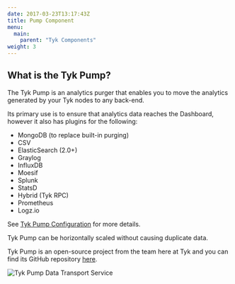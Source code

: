 ```yaml
---
date: 2017-03-23T13:17:43Z
title: Pump Component
menu:
  main:
    parent: "Tyk Components"
weight: 3 
---
```


## What is the Tyk Pump?

The Tyk Pump is an analytics purger that enables you to move the analytics generated by your Tyk nodes to any back-end.

Its primary use is to ensure that analytics data reaches the Dashboard, however it also has plugins for the following:

* MongoDB (to replace built-in purging)
* CSV
* ElasticSearch (2.0+)
* Graylog
* InfluxDB
* Moesif
* Splunk
* StatsD
* Hybrid (Tyk RPC)
* Prometheus
* Logz.io

See [Tyk Pump Configuration](/docs/configure/tyk-pump-configuration/) for more details.

Tyk Pump can be horizontally scaled without causing duplicate data.

Tyk Pump is an open-source project from the team here at Tyk and you can find its GitHub repository [here][1].

![Tyk Pump Data Transport Service][2]

 [1]: https://github.com/TykTechnologies/tyk-pump
 [2]: /docs/img/diagrams/pump3.png

